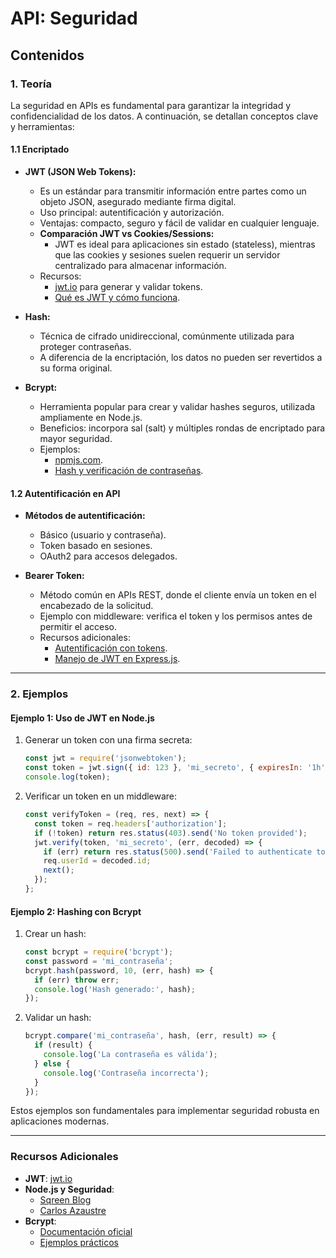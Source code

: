 
# API: Seguridad

## Contenidos

### 1. Teoría
La seguridad en APIs es fundamental para garantizar la integridad y confidencialidad de los datos. A continuación, se detallan conceptos clave y herramientas:

#### 1.1 Encriptado
- **JWT (JSON Web Tokens):**  
  - Es un estándar para transmitir información entre partes como un objeto JSON, asegurado mediante firma digital.  
  - Uso principal: autentificación y autorización.  
  - Ventajas: compacto, seguro y fácil de validar en cualquier lenguaje.  
  - **Comparación JWT vs Cookies/Sessions:**  
    - JWT es ideal para aplicaciones sin estado (stateless), mientras que las cookies y sesiones suelen requerir un servidor centralizado para almacenar información.  
  - Recursos:  
    - [jwt.io](https://jwt.io) para generar y validar tokens.  
    - [Qué es JWT y cómo funciona](https://openwebinars.net/blog/que-es-json-web-token-y-como-funciona/).  

- **Hash:**  
  - Técnica de cifrado unidireccional, comúnmente utilizada para proteger contraseñas.  
  - A diferencia de la encriptación, los datos no pueden ser revertidos a su forma original.  

- **Bcrypt:**  
  - Herramienta popular para crear y validar hashes seguros, utilizada ampliamente en Node.js.  
  - Beneficios: incorpora sal (salt) y múltiples rondas de encriptado para mayor seguridad.  
  - Ejemplos:  
    - [npmjs.com](https://www.npmjs.com/package/bcrypt).  
    - [Hash y verificación de contraseñas](https://jasonwatmore.com/post/2020/07/20/nodejs-hash-and-verify-passwords-with-bcrypt).  

#### 1.2 Autentificación en API
- **Métodos de autentificación:**  
  - Básico (usuario y contraseña).  
  - Token basado en sesiones.  
  - OAuth2 para accesos delegados.  

- **Bearer Token:**  
  - Método común en APIs REST, donde el cliente envía un token en el encabezado de la solicitud.  
  - Ejemplo con middleware: verifica el token y los permisos antes de permitir el acceso.  
  - Recursos adicionales:  
    - [Autentificación con tokens](https://carlosazaustre.es/autenticacion-con-token-en-node-js).  
    - [Manejo de JWT en Express.js](https://stackabuse.com/authentication-and-authorization-with-jwts-in-express-js).  

---

### 2. Ejemplos

#### Ejemplo 1: Uso de JWT en Node.js
1. Generar un token con una firma secreta:  
    ```javascript
    const jwt = require('jsonwebtoken');
    const token = jwt.sign({ id: 123 }, 'mi_secreto', { expiresIn: '1h' });
    console.log(token);
    ```

2. Verificar un token en un middleware:  
    ```javascript
    const verifyToken = (req, res, next) => {
      const token = req.headers['authorization'];
      if (!token) return res.status(403).send('No token provided');
      jwt.verify(token, 'mi_secreto', (err, decoded) => {
        if (err) return res.status(500).send('Failed to authenticate token');
        req.userId = decoded.id;
        next();
      });
    };
    ```

#### Ejemplo 2: Hashing con Bcrypt
1. Crear un hash:  
    ```javascript
    const bcrypt = require('bcrypt');
    const password = 'mi_contraseña';
    bcrypt.hash(password, 10, (err, hash) => {
      if (err) throw err;
      console.log('Hash generado:', hash);
    });
    ```

2. Validar un hash:  
    ```javascript
    bcrypt.compare('mi_contraseña', hash, (err, result) => {
      if (result) {
        console.log('La contraseña es válida');
      } else {
        console.log('Contraseña incorrecta');
      }
    });
    ```

Estos ejemplos son fundamentales para implementar seguridad robusta en aplicaciones modernas.

---

### Recursos Adicionales
- **JWT**: [jwt.io](https://jwt.io)  
- **Node.js y Seguridad**:  
  - [Sqreen Blog](https://blog.sqreen.com/nodejs-security-best-practices/)  
  - [Carlos Azaustre](https://carlosazaustre.es/autenticacion-con-token-en-node-js)  
- **Bcrypt**:  
  - [Documentación oficial](https://www.npmjs.com/package/bcrypt)  
  - [Ejemplos prácticos](https://jasonwatmore.com/post/2020/07/20/nodejs-hash-and-verify-passwords-with-bcrypt)  